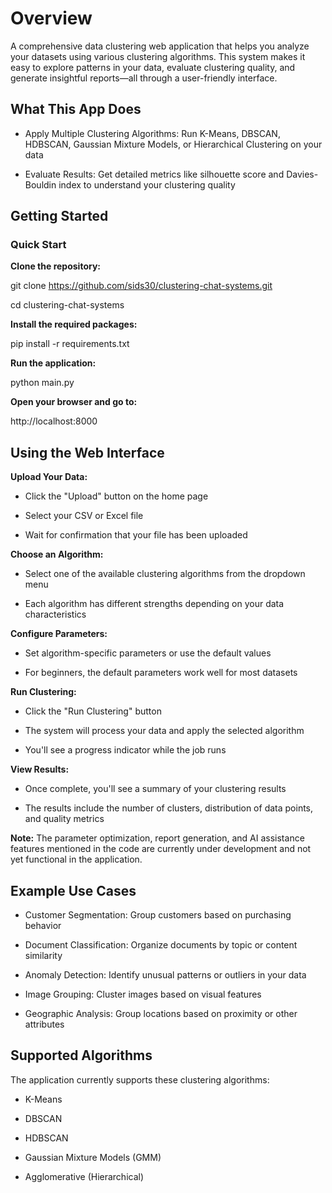# **Overview**

A comprehensive data clustering web application that helps you analyze your datasets using various clustering algorithms. This system makes it easy to explore patterns in your data, evaluate clustering quality, and generate insightful reports—all through a user-friendly interface.


## **What This App Does**

- Apply Multiple Clustering Algorithms: Run K-Means, DBSCAN, HDBSCAN, Gaussian Mixture Models, or Hierarchical Clustering on your data

- Evaluate Results: Get detailed metrics like silhouette score and Davies-Bouldin index to understand your clustering quality


## **Getting Started**

### **Quick Start**

**Clone the repository:**

git clone https://github.com/sids30/clustering-chat-systems.git

cd clustering-chat-systems


**Install the required packages:**

pip install -r requirements.txt


**Run the application:**

python main.py


**Open your browser and go to:**

http://localhost:8000


## **Using the Web Interface**

**Upload Your Data:**

- Click the "Upload" button on the home page

- Select your CSV or Excel file

- Wait for confirmation that your file has been uploaded


**Choose an Algorithm:**

- Select one of the available clustering algorithms from the dropdown menu

- Each algorithm has different strengths depending on your data characteristics


**Configure Parameters:**

- Set algorithm-specific parameters or use the default values

- For beginners, the default parameters work well for most datasets


**Run Clustering:**

- Click the "Run Clustering" button

- The system will process your data and apply the selected algorithm

- You'll see a progress indicator while the job runs


**View Results:**

- Once complete, you'll see a summary of your clustering results

- The results include the number of clusters, distribution of data points, and quality metrics


**Note:** The parameter optimization, report generation, and AI assistance features mentioned in the code are currently under development and not yet functional in the application.


## **Example Use Cases**

- Customer Segmentation: Group customers based on purchasing behavior

- Document Classification: Organize documents by topic or content similarity
  
- Anomaly Detection: Identify unusual patterns or outliers in your data
  
- Image Grouping: Cluster images based on visual features
  
- Geographic Analysis: Group locations based on proximity or other attributes

## **Supported Algorithms**

The application currently supports these clustering algorithms:
- K-Means
  
- DBSCAN
  
- HDBSCAN
  
- Gaussian Mixture Models (GMM)
  
- Agglomerative (Hierarchical)
